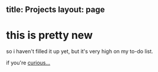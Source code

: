 title: Projects 
layout: page 
---

# this is pretty new

so i haven't filled it up yet, but it's very high on my to-do list.

if you're <a href="https://github.comn/rconjoe/trog.codes">curious...</a>
